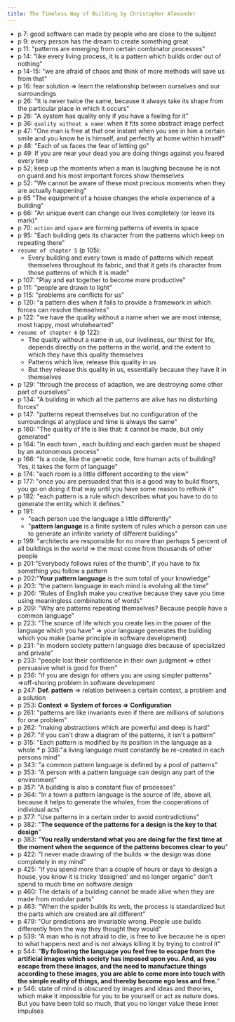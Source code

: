 ```yaml
---
title: The Timeless Way of Building by Christopher Alexander
---
```


- p 7: good software can made by people who are close to the subject
- p 9: every person has the dream to create something great
- p 11: "patterns are emerging from certain combinator processes"
- p 14: "like every living process, it is a pattern which builds order out of nothing"
- p 14-15: "we are afraid of chaos and think of more methods will save us from that"
- p 16: fear solution => learn the relationship between ourselves and our surroundings
- p 26: "It is never twice the same, because it always take its shape from the particular place in which it occurs"
- p 26: "A system has quality only if you have a feeling for it"
- p 36: `quality without a name`: when it fits some abstract image perfect
- p 47: "One man is free at that one instant when you see in him a certain smile and you know he is himself, and perfectly at home within himself"
- p 48: "Each of us faces the fear of letting go"
- p 49: If you are near your dead you are doing things against you feared every time
- p 52; keep up the moments when a man is laughing because he is not on guard and his most important forces show themselves
- p 52: "We cannot be aware of these most precious moments when they are actually happening"
- p 65 "The equipment of a house changes the whole experience of a building"
- p 66: "An unique event can change our lives completely (or leave its mark)"
- p 70: `action` and `space` are forming patterns of events in space
- p 95: "Each building gets its character from the patterns which keep on repeating there"
- `resume of chapter 5` (p 105):
  - Every building and every town is made of patterns which repeat themselves throughout its fabric, and that it gets its character from those patterns of which it is made"
- p 107: "Play and eat together to become more productive"
- p 111: "people are drawn to light"
- p 115: "problems are conflicts for us"
- p 120: "a pattern dies when it fails to provide a framework in which forces can resolve themselves"
- p 122: "we have the quality without a name when we are most intense, most happy, most wholehearted"
- `resume of chapter 6` (p 122):
  - The quality without a name in us, our liveliness, our thirst for life, depends directly on the patterns in the
    world, and the extent to which they have this quality themselves
  - Patterns which live, release this quality in us
  - But they release this quality in us, essentially because they have it in themselves
- p 129: "through the process of adaption, we are destroying some other part of ourselves"
- p 134: "A building in which all the patterns are alive has no disturbing forces"
- p 147: "patterns repeat themselves but no configuration of the surroundings at anyplace and time is always the same"
- p 160: "The quality of life is like that: it cannot be made, but only generated"
- p 164: "In each town , each building and each garden must be shaped by an autonomous process"
- p 166: "Is a code, like the genetic code, fore human acts of building? Yes, it takes the form of language"
- p 174: "each room is a little different according to the view"
- p 177: "once you are persuaded that this is a good way to build floors, you go on doing it that way until you have
  some reason to rethink it"
- p 182: "each pattern is a rule which describes what you have to do to generate the entity which it defines."
- p 191:
  - "each person use the language a little differently"
  - "**pattern language** is a finite system of rules which a person can use to generate an infinite variety of
    different buildings"
- p 199: "architects are responsible for no more than perhaps 5 percent of all buildings in the world => the most come
  from thousands of other people
- p 201:"Everybody follows rules of the thumb", if you have to fix something you follow a pattern
- p 202:"**Your pattern language** is the sum total of your knowledge"
- p 203: "the pattern language in each mind is evolving all the time"
- p 206: "Rules of English make you creative because they save you time using meaningless combinations of words"
- p 209: "Why are patterns repeating themselves? Because people have a common language"
- p 223: "The source of life which you create lies in the power of the language which you have" => your language
  generates the building which you make (same principle in software development)
- p 231: "in modern society pattern language dies because of specialized and private"
- p 233: "people lost their confidence in their own judgment => other persuasive what is good for them"
- p 236: "if you are design for others you are using simpler patterns" =>off-shoring problem in software development
- p 247: **Def. pattern** => relation between a certain context, a problem and a solution
- p 253: **Context => System of forces => Configuration**
- p 261: "patterns are like invariants even if there are millions of solutions for one problem"
- p 262: "making abstractions which are powerful and deep is hard"
- p 267: "if you can't draw a diagram of the patterns, it isn't a pattern"
- p 315: "Each pattern is modified by its position in the language as a whole \* p 338:"a living language must
  constantly be re-created in each persons mind"
- p 343: "a common pattern language is defined by a pool of patterns"
- p 353: "A person with a pattern language can design any part of the environment"
- p 357: "A building is also a constant flux of processes"
- p 364: "In a town a pattern language is the source of life, above all, because it helps to generate the wholes, from
  the cooperations of individual acts"
- p 377: "Use patterns in a certain order to avoid contradictions"
- p 382: "**The sequence of the patterns for a design is the key to that design**"
- p 383: "**You really understand what you are doing for the first time at the moment when the sequence of the patterns
  becomes clear to you**"
- p 422: "I never made drawing of the builds => the design was done completely in my mind"
- p 425: "if you spend more than a couple of hours or days to design a house, you know it is tricky ‘designed’ and no
  longer organic" don’t spend to much time on software design
- p 460: The details of a building cannot be made alive when they are made from modular parts"
- p 463: "When the spider builds its web, the process is standardized but the parts which are created are all different"
- p 479: "Our predictions are invariable wrong. People use builds differently from the way they thought they would"
- p 539: "A man who is not afraid to die, is free to live because he is open to what happens next and is not always
  killing it by trying to control it"
- p 544: "**By following the language you feel free to escape from the artificial images which society has imposed upon
  you. And, as you escape from these images, and the need to manufacture things according to these images, you are able
  to come more into touch with the simple reality of things, and thereby become ego less and free.**"
- p 546: state of mind is obscured by images and ideas and theories, which make it impossible for you to be yourself or
  act as nature does. But you have been told so much, that you no longer value these inner impulses

